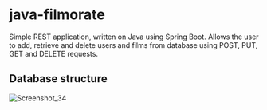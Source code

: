 # java-filmorate
Simple REST application, written on Java using Spring Boot.
Allows the user to add, retrieve and delete users and films from database using POST, PUT, GET and DELETE requests.

## Database structure

![Screenshot_34](https://github.com/GordeevGleb/java-filmorate/assets/146061679/15e6feeb-0f7f-4165-82b7-61dee7b8af98)


